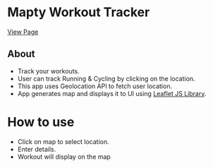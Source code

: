# Mapty Workout Tracker

[View Page](https://amrdesai.github.io/mapty-workout-tracker/)

## About
- Track your workouts.
- User can track Running & Cycling by clicking on the location.
- This app uses Geolocation API to fetch user location.
- App generates map and displays it to UI using [Leaflet JS Library](https://leafletjs.com/).

# How to use 
- Click on map to select location.
- Enter details.
- Workout will display on the map 
